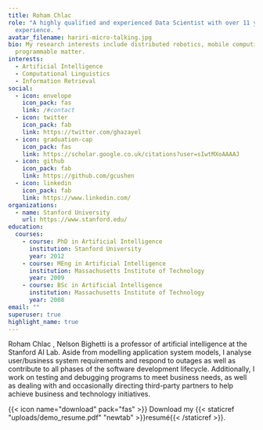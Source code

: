 ```yaml
---
title: Roham Chlac
role: "A highly qualified and experienced Data Scientist with over 11 years'
  experience. "
avatar_filename: hariri-micro-talking.jpg
bio: My research interests include distributed robotics, mobile computing and
  programmable matter.
interests:
  - Artificial Intelligence
  - Computational Linguistics
  - Information Retrieval
social:
  - icon: envelope
    icon_pack: fas
    link: /#contact
  - icon: twitter
    icon_pack: fab
    link: https://twitter.com/ghazayel
  - icon: graduation-cap
    icon_pack: fas
    link: https://scholar.google.co.uk/citations?user=sIwtMXoAAAAJ
  - icon: github
    icon_pack: fab
    link: https://github.com/gcushen
  - icon: linkedin
    icon_pack: fab
    link: https://www.linkedin.com/
organizations:
  - name: Stanford University
    url: https://www.stanford.edu/
education:
  courses:
    - course: PhD in Artificial Intelligence
      institution: Stanford University
      year: 2012
    - course: MEng in Artificial Intelligence
      institution: Massachusetts Institute of Technology
      year: 2009
    - course: BSc in Artificial Intelligence
      institution: Massachusetts Institute of Technology
      year: 2008
email: ""
superuser: true
highlight_name: true
---
```

Roham Chlac , Nelson Bighetti is a professor of artificial intelligence at the Stanford AI Lab. Aside from modelling application system models, I analyse user/business system requirements and respond to outages as well as contribute to all phases of the software development lifecycle. Additionally, I work on testing and debugging programs to meet business needs, as well as dealing with and occasionally directing third-party partners to help achieve business and technology initiatives.

{{< icon name="download" pack="fas" >}} Download my {{< staticref "uploads/demo_resume.pdf" "newtab" >}}resumé{{< /staticref >}}.